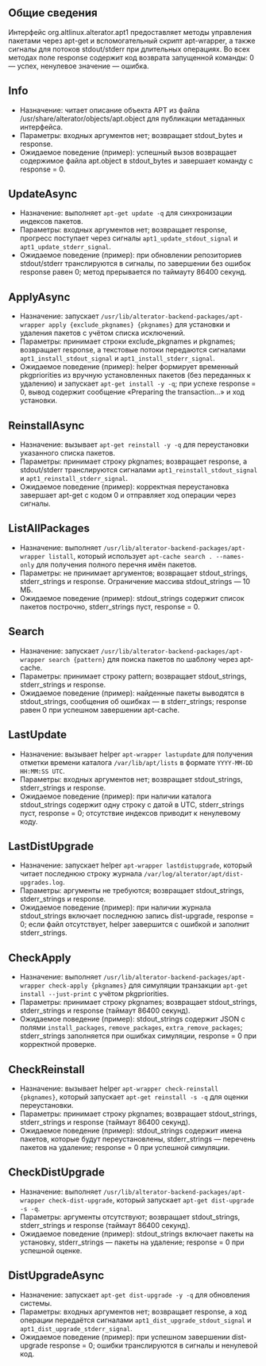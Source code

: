 ## Общие сведения

Интерфейс org.altlinux.alterator.apt1 предоставляет методы управления пакетами через apt-get и вспомогательный скрипт apt-wrapper, а также сигналы для потоков stdout/stderr при длительных операциях. Во всех методах поле response содержит код возврата запущенной команды: 0 — успех, ненулевое значение — ошибка.

## Info

- Назначение: читает описание объекта APT из файла /usr/share/alterator/objects/apt.object для публикации метаданных интерфейса.
- Параметры: входных аргументов нет; возвращает stdout_bytes и response.
- Ожидаемое поведение (пример): успешный вызов возвращает содержимое файла apt.object в stdout_bytes и завершает команду с response = 0.

## UpdateAsync

- Назначение: выполняет `apt-get update -q` для синхронизации индексов пакетов.
- Параметры: входных аргументов нет; возвращает response, прогресс поступает через сигналы `apt1_update_stdout_signal` и `apt1_update_stderr_signal`.
- Ожидаемое поведение (пример): при обновлении репозиториев stdout/stderr транслируются в сигналы, по завершении без ошибок response равен 0; метод прерывается по таймауту 86400 секунд.

## ApplyAsync

- Назначение: запускает `/usr/lib/alterator-backend-packages/apt-wrapper apply {exclude_pkgnames} {pkgnames}` для установки и удаления пакетов с учётом списка исключений.
- Параметры: принимает строки exclude_pkgnames и pkgnames; возвращает response, а текстовые потоки передаются сигналами `apt1_install_stdout_signal` и `apt1_install_stderr_signal`.
- Ожидаемое поведение (пример): helper формирует временный pkgpriorities из вручную установленных пакетов (без переданных к удалению) и запускает `apt-get install -y -q`; при успехе response = 0, вывод содержит сообщение «Preparing the transaction…» и ход установки.

## ReinstallAsync

- Назначение: вызывает `apt-get reinstall -y -q` для переустановки указанного списка пакетов.
- Параметры: принимает строку pkgnames; возвращает response, а stdout/stderr транслируются сигналами `apt1_reinstall_stdout_signal` и `apt1_reinstall_stderr_signal`.
- Ожидаемое поведение (пример): корректная переустановка завершает apt-get с кодом 0 и отправляет ход операции через сигналы.

## ListAllPackages

- Назначение: выполняет `/usr/lib/alterator-backend-packages/apt-wrapper listall`, который использует `apt-cache search . --names-only` для получения полного перечня имён пакетов.
- Параметры: не принимает аргументов; возвращает stdout_strings, stderr_strings и response. Ограничение массива stdout_strings — 10 МБ.
- Ожидаемое поведение (пример): stdout_strings содержит список пакетов построчно, stderr_strings пуст, response = 0.

## Search

- Назначение: запускает `/usr/lib/alterator-backend-packages/apt-wrapper search {pattern}` для поиска пакетов по шаблону через apt-cache.
- Параметры: принимает строку pattern; возвращает stdout_strings, stderr_strings и response.
- Ожидаемое поведение (пример): найденные пакеты выводятся в stdout_strings, сообщения об ошибках — в stderr_strings; response равен 0 при успешном завершении apt-cache.

## LastUpdate

- Назначение: вызывает helper `apt-wrapper lastupdate` для получения отметки времени каталога `/var/lib/apt/lists` в формате `YYYY-MM-DD HH:MM:SS UTC`.
- Параметры: входных аргументов нет; возвращает stdout_strings, stderr_strings и response.
- Ожидаемое поведение (пример): при наличии каталога stdout_strings содержит одну строку с датой в UTC, stderr_strings пуст, response = 0; отсутствие индексов приводит к ненулевому коду.

## LastDistUpgrade

- Назначение: запускает helper `apt-wrapper lastdistupgrade`, который читает последнюю строку журнала `/var/log/alterator/apt/dist-upgrades.log`.
- Параметры: аргументы не требуются; возвращает stdout_strings, stderr_strings и response.
- Ожидаемое поведение (пример): при наличии журнала stdout_strings включает последнюю запись dist-upgrade, response = 0; если файл отсутствует, helper завершится с ошибкой и заполнит stderr_strings.

## CheckApply

- Назначение: выполняет `/usr/lib/alterator-backend-packages/apt-wrapper check-apply {pkgnames}` для симуляции транзакции `apt-get install --just-print` с учётом pkgpriorities.
- Параметры: принимает строку pkgnames; возвращает stdout_strings, stderr_strings и response (таймаут 86400 секунд).
- Ожидаемое поведение (пример): stdout_strings содержит JSON с полями `install_packages`, `remove_packages`, `extra_remove_packages`; stderr_strings заполняется при ошибках симуляции, response = 0 при корректной проверке.

## CheckReinstall

- Назначение: вызывает helper `apt-wrapper check-reinstall {pkgnames}`, который запускает `apt-get reinstall -s -q` для оценки переустановки.
- Параметры: принимает строку pkgnames; возвращает stdout_strings, stderr_strings и response (таймаут 86400 секунд).
- Ожидаемое поведение (пример): stdout_strings содержит имена пакетов, которые будут переустановлены, stderr_strings — перечень пакетов на удаление; response = 0 при успешной симуляции.

## CheckDistUpgrade

- Назначение: выполняет `/usr/lib/alterator-backend-packages/apt-wrapper check-dist-upgrade`, который запускает `apt-get dist-upgrade -s -q`.
- Параметры: аргументы отсутствуют; возвращает stdout_strings, stderr_strings и response (таймаут 86400 секунд).
- Ожидаемое поведение (пример): stdout_strings включает пакеты на установку, stderr_strings — пакеты на удаление; response = 0 при успешной оценке.

## DistUpgradeAsync

- Назначение: запускает `apt-get dist-upgrade -y -q` для обновления системы.
- Параметры: входных аргументов нет; возвращает response, а ход операции передаётся сигналами `apt1_dist_upgrade_stdout_signal` и `apt1_dist_upgrade_stderr_signal`.
- Ожидаемое поведение (пример): при успешном завершении dist-upgrade response = 0; ошибки транслируются в сигналы и ненулевой код.
